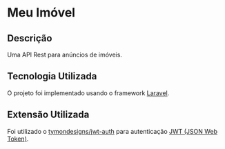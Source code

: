 # Meu Imóvel

## Descrição
Uma API Rest para anúncios de imóveis.

## Tecnologia Utilizada
O projeto foi implementado usando o framework [Laravel](https://laravel.com/).

## Extensão Utilizada
Foi utilizado o [tymondesigns/jwt-auth](https://github.com/tymondesigns/jwt-auth) para autenticação [JWT (JSON Web Token)](https://jwt.io/).